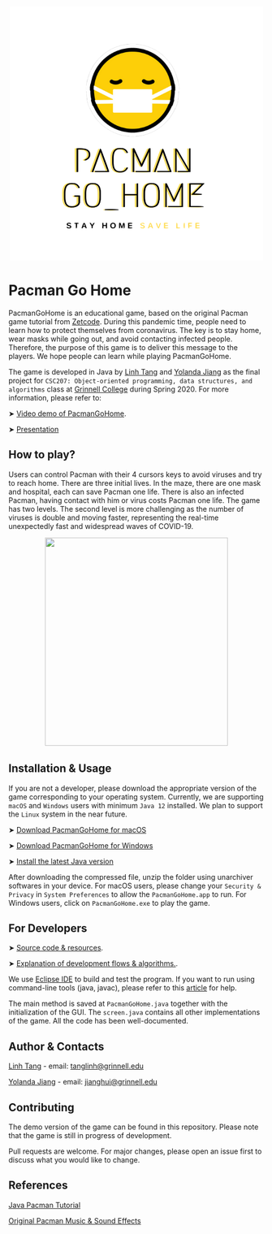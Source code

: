 <p align="center"><img src="logo.png"/></p>

# Pacman Go Home

PacmanGoHome is an educational game, based on the original Pacman game tutorial from [Zetcode](http://zetcode.com/tutorials/javagamestutorial/pacman/). During this pandemic time, people need to learn how to protect themselves from coronavirus. The key is to stay home, wear masks while going out, and avoid contacting infected people. Therefore, the purpose of this game is to deliver this message to the players. We hope people can learn while playing PacmanGoHome.

The game is developed in Java by [Linh Tang](https://linhtang.me/) and [Yolanda Jiang](https://github.com/yolandajhzm) as the final project for `CSC207: Object-oriented programming, data structures, and algorithms` class at [Grinnell College](https://www.grinnell.edu/) during Spring 2020. For more information, please refer to:

  ➤ [Video demo of PacmanGoHome](https://drive.google.com/open?id=10DFG39CY1ilI5htYoLHSEVTmPcexf5cd).
  
  ➤ [Presentation](PacmanGoHome.pdf)

## How to play?
Users can control Pacman with their 4 cursors keys to avoid viruses and try to reach home. There are three initial lives. In the maze, there are one mask and hospital, each can save Pacman one life. There is also an infected Pacman, having contact with him or virus costs Pacman one life. The game has two levels. The second level is more challenging as the number of viruses is double and moving faster, representing the real-time unexpectedly fast and widespread waves of COVID-19.

<p align="center"><img src="demo_gif.gif" width="360" height="410"/></p>

## Installation & Usage

If you are not a developer, please download the appropriate version of the game corresponding to your operating system. Currently, we are supporting `macOS` and `Windows` users with minimum `Java 12` installed. We plan to support the `Linux` system in the near future. 

  ➤ [Download PacmanGoHome for macOS](PacmanGoHome_MacOS.zip)
  
  ➤ [Download PacmanGoHome for Windows](PacmanGoHome_Windows.zip)
  
  ➤ [Install the latest Java version](https://www.oracle.com/java/technologies/javase-downloads.html)

After downloading the compressed file, unzip the folder using unarchiver softwares in your device. For macOS users, please change your `Security & Privacy` in `System Preferences` to allow the `PacmanGoHome.app` to run. For Windows users, click on `PacmanGoHome.exe` to play the game.

## For Developers

  ➤ [Source code & resources](../../tree/master/src).  
  
  ➤ [Explanation of development flows & algorithms.](PacmanGoHome.pdf).
  
We use [Eclipse IDE](https://www.eclipse.org/) to build and test the program. If you want to run using command-line tools (java, javac), please refer to this [article](https://www.codejava.net/java-core/tools/how-to-compile-package-and-run-a-java-program-using-command-line-tools-javac-jar-and-java) for help.

The main method is saved at ```PacmanGoHome.java``` together with the initialization of the GUI. The ```screen.java``` contains all other implementations of the game. All the code has been well-documented. 

## Author & Contacts
[Linh Tang](https://linhtang.me/) - email: tanglinh@grinnell.edu

[Yolanda Jiang](https://github.com/yolandajhzm) - email: jianghui@grinnell.edu

## Contributing
The demo version of the game can be found in this repository. Please note that the game is still in progress of development.

Pull requests are welcome. For major changes, please open an issue first to discuss what you would like to change.

## References
[Java Pacman Tutorial](http://zetcode.com/tutorials/javagamestutorial/pacman/)

[Original Pacman Music & Sound Effects](https://www.classicgaming.cc/classics/pac-man/sounds)
